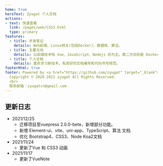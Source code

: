 ```yaml
---
home: true
heroText: Zyugat 个人文档
actions:
- text: 快速查看
  link: /pages/web/CSS3.html
  type: primary
features:
  - title: 开发笔记
    details: Web前端、Linux相关(包括Docker)、数据库、算法。
  - title: 主要方向
    details: 以前端技术栈 Vue、JavaScript、Nodejs 的为主。第二方向则是 Docker 偏向服务器运维方向。
  - title: 个人文档
    details: 喜欢学习新技术，有良好的文档编写和代码书写规范。
footerHtml: true
footer: Powered by <a href="https://github.com/zyugat" target="_blank"> zyugat </a> 粤ICP备2021116118号<br>
  Copyright © 2020-2021 zyugat All Rights Reserved.
  <br>
  联系邮箱：zyugatcn@gmail.com
---
```


## 更新日志
- 2021/12/25
  - 迁移项目至vuepress 2.0.0-bete，新增部分功能。
  - 新增 Element-ui、vite、uni-app、TypeScript、算法 文档
  - 优化 Bootstrap4、CSS3、Node Koa2文档
- 2021/11/24
  - 更新了Vue 和 CSS3 动画
- 2021/11/17
  - 更新了VueNote